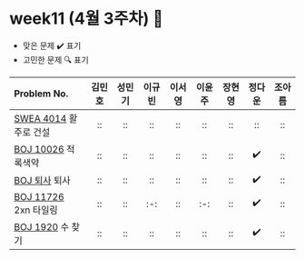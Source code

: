 # week11 (4월 3주차) :pencil:

- 맞은 문제 :heavy_check_mark: 표기
- 고민한 문제 :mag: 표기

| Problem No.                                                                                                            | 김민호 | 성민기 | 이규빈 | 이서영 | 이윤주 | 장현영 | 정다운 | 조아름 |
| :--------------------------------------------------------------------------------------------------------------------- | :----: | :----: | :----: | :----: | :----: | :----: | :----: | :----: |
| [SWEA 4014](https://swexpertacademy.com/main/code/problem/problemDetail.do?contestProbId=AWIeW7FakkUDFAVH) 활주로 건설 |   ::   |   ::   |   ::   |   ::   |   ::   |   ::   |   ::   |   ::   |
| [BOJ 10026](https://www.acmicpc.net/problem/10026) 적록색약                                                            |   ::   |   ::   |   ::   |   ::   |   ::   |   ::   |   :heavy_check_mark:   |   ::   |
| [BOJ 퇴사](https://www.acmicpc.net/problem/14501) 퇴사                                                                 |   ::   |   ::   |   ::   |   ::   |   ::   |   ::   |   :heavy_check_mark:   |   ::   |
| [BOJ 11726](https://www.acmicpc.net/problem/11726) 2xn 타일링                                                          |   ::   |   ::   |  :-:   |   ::   |  :-:   |   ::   |   :heavy_check_mark:   |   ::   |
| [BOJ 1920](https://www.acmicpc.net/problem/1920) 수 찾기                                                               |   ::   |   ::   |   ::   |   ::   |   ::   |   ::   |   :heavy_check_mark:   |   ::   |
